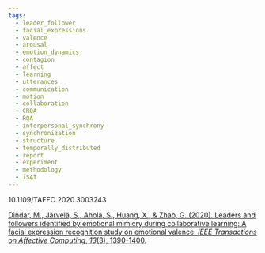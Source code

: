 ```yaml
---
tags:
  - leader_follower
  - facial_expressions
  - valence
  - arousal
  - emotion_dynamics
  - contagion
  - affect
  - learning
  - utterances
  - communication
  - motion
  - collaboration
  - CRQA
  - RQA
  - interpersonal_synchrony
  - synchronization
  - structure
  - temporally_distributed
  - report
  - experiment
  - methodology
  - iSAT
---
```

10.1109/TAFFC.2020.3003243

[Dindar, M., Järvelä, S., Ahola, S., Huang, X., & Zhao, G. (2020). Leaders and followers identified by emotional mimicry during collaborative learning: A facial expression recognition study on emotional valence. _IEEE Transactions on Affective Computing_, _13_(3), 1390-1400.](https://ieeexplore.ieee.org/stamp/stamp.jsp?arnumber=9122472&casa_token=ScX1rOlAsAsAAAAA:J8Zj-mxxhCTlJBHaK6zzmUGi9D1vnGwrQ7r9EyVd0LlMX37CgFpy6sENJxpdJXjI9vgF6E8_&tag=1)